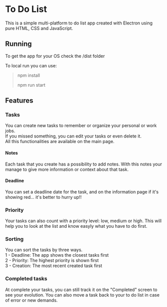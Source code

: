 # To Do List

This is a simple multi-platform to do list app created with Electron using pure HTML, CSS and JavaScript.

## Running 

To get the app for your OS check the /dist folder

To local run you can use:
> npm install
> 
> npm run start

## Features

### Tasks

You can create new tasks to remember or organize your personal or work jobs. \
If you missed something, you can edit your tasks or even delete it.\
All this functionalities are available on the main page.

#### Notes
Each task that you create has a possibility to add notes. With this notes your manage to give more information or context about that task.

#### Deadline
You can set a deadline date for the task, and on the information page if it's showing red... it's better to hurry up!!

### Priority

Your tasks can also count with a priority level: low, medium or high. This will help you to look at the list and know easyly what you have to do first.

### Sorting

You can sort the tasks by three ways.\
1 - Deadline: The app shows the closest tasks first\
2 - Priority: The highest priority is shown first\
3 - Creation: The most recent created task first


### Completed tasks

At complete your tasks, you can still track it on the "Completed" screen to see your evolution. You can also move a task back to your to do list in case of 
error or new demands.

